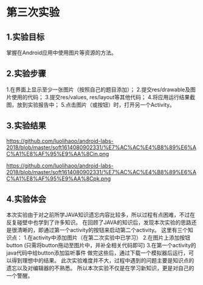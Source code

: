 ﻿# 第三次实验
  		  
 ## 1.实验目标
  掌握在Android应用中使用图片等资源的方法。
  		  
 ## 2.实验步骤
  1.在界面上显示至少一张图片（按照自己的题目添加）；
  2.提交res/drawable及图片使用的代码；
  3.提交res/values, res/layout等其他代码；
  4.将应用运行结果截图，放到实验报告中；
  5.点击图片（或按钮）时，打开另一个Activity。

 ## 3.实验结果

  https://github.com/luolihaoo/android-labs-2018/blob/master/soft1614080902331/%E7%AC%AC%E4%B8%89%E6%AC%A1%E8%AF%95%E9%AA%8Cin.png

  https://github.com/luolihaoo/android-labs-2018/blob/master/soft1614080902331/%E7%AC%AC%E4%B8%89%E6%AC%A1%E8%AF%95%E9%AA%8Cpk.png

 ## 4.实验体会
  本次实验由于对之前所学JAVA知识遗忘内容比较多，所以过程有点困难，不过在反复碰壁中也学到了许多知识。
  在回顾了JAVA的知识后，发现本次实验的思路还是很清晰的，即通过第一个activity的按钮来启动第二个activity。
  这里有三个知识点：
  1.在activity中添加图片（在第二次实验中已学习）
  2.在图片上添加按钮button (只需将button拖动至图片中，并补全相关代码即可)
  3.在第一个activity的java代码中给button添加监听事件
  做完这些后，通过下载一个模拟器后运行，可以得到理想中的结果。
  此次实验难度并不大，过程中遇到的问题主要是知识点的遗忘以及对编辑器的不熟悉。
  所以本次实验不仅是在学习新知识，更是对自己的一个警醒。